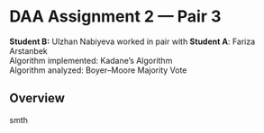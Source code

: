 # DAA Assignment 2 — Pair 3
**Student B:** Ulzhan Nabiyeva worked in pair with **Student A**: Fariza Arstanbek   
Algorithm implemented: Kadane’s Algorithm   
Algorithm analyzed: Boyer–Moore Majority Vote

## Overview
smth